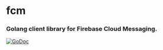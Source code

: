# fcm
### Golang client library for Firebase Cloud Messaging.

[![GoDoc](https://godoc.org/github.com/edganiukov/fcm?status.svg)](https://godoc.org/github.com/edganiukov/fcm)
